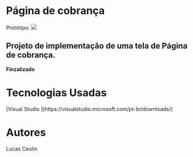 <head> <h1> <b> Página de cobrança </b> </h1> </head>

Protótipo: 
<img src="pagina-./template-final.png">

<h2> Projeto de implementação de uma tela de Página de cobrança. </h2>

<b> Finzalizado </b>

<h1> <b> Tecnologias Usadas </b> </h1>
[Visual Studio ](https://visualstudio.microsoft.com/pt-br/downloads/)

<h1> <b> Autores </b> </h1>
Lucas Ceolin 
